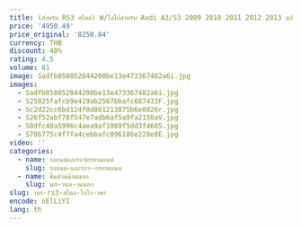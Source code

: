 ```yaml
---
title: (สําหรับ RS3 สไตล์) W/โลโก้สําหรับ Audi A3/S3 2009 2010 2011 2012 2013 อุปกรณ์เสริมด้านหน้ากันชน Grille Center แผงด้านบนย่าง a10278
price: '4950.49'
price_original: '8250.84'
currency: THB
discount: 40%
rating: 4.5
volume: 81
image: Sadfb858052844200be13e473367482a6i.jpg
images:
  - Sadfb858052844200be13e473367482a6i.jpg
  - S25025fafcb9e419ab2567bbafc687433F.jpg
  - Sc2d22cc6bd124f0d861213875b6e0826r.jpg
  - S26f52abf78f547e7adb6af5a9fa2150aV.jpg
  - S8dfc40a5996c4aea9af1069f5dd3f4605.jpg
  - S70b775c4f7fa4cebbafc096186e228e8E.jpg
video: ''
categories:
  - name: รถยนต์และรถจักรยานยนต์
    slug: รถยนต-และรถจ-กรยานยนต
  - name: ชิ้นส่วนด้านนอก
    slug: นส-วนด-านนอก
slug: าหร-rs3-สไตล-โลโก-าหร
encode: oElLiYI
lang: th
---
```

  